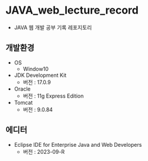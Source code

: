 # JAVA_web_lecture_record
 - JAVA 웹 개발 공부 기록 레포지토리

## 개발환경
- OS
  - Window10 
- JDK Development Kit
  - 버전 : 17.0.9
- Oracle
  - 버전 : 11g Express Edition
- Tomcat
  - 버전 : 9.0.84  
 
## 에디터
- Eclipse IDE for Enterprise Java and Web Developers
  - 버전 : 2023-09-R
 
